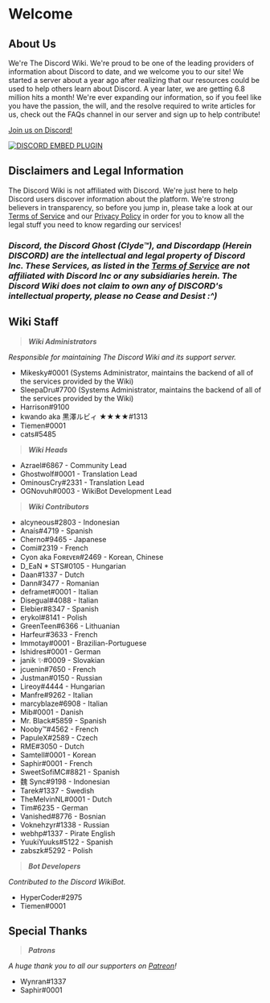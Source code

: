 <!-- TITLE: Home -->
<!-- SUBTITLE: Welcome to The Discord Wiki! -->

# Welcome
## About Us

We're The Discord Wiki. We're proud to be one of the leading providers of information about Discord to date, and we welcome you to our site! We started a server about a year ago after realizing that our resources could be used to help others learn about Discord. A year later, we are getting 6.8 million hits a month! We're ever expanding our information, so if you feel like you have the passion, the will, and the resolve required to write articles for us, check out the FAQs channel in our server and sign up to help contribute!

[Join us on Discord!](https://discord.gg/ZRJ9Ghh)

<a href="https://discord.gg/ZRJ9Ghh">![DISCORD EMBED PLUGIN](https://discordapp.com/api/guilds/367460196148183040/widget.png?style=banner2)</a>

## Disclaimers and Legal Information
The Discord Wiki is not affiliated with Discord. We're just here to help Discord users discover information about the platform. We're strong believers in transparency, so before you jump in, please take a look at our [Terms of Service](/meta/terms) and our [Privacy Policy](/meta/privacy) in order for you to know all the legal stuff you need to know regarding our services!

### ***Discord, the Discord Ghost (Clyde™), and Discordapp (Herein DISCORD) are the intellectual and legal property of Discord Inc. These Services, as listed in the [Terms of Service](/meta/terms) are not affiliated with Discord Inc or any subsidiaries herein. The Discord Wiki does not claim to own any of DISCORD's intellectual property, please no Cease and Desist :^)***

## Wiki Staff

> ***Wiki Administrators***

*Responsible for maintaining The Discord Wiki and its support server.*
* Mikesky#0001 (Systems Administrator, maintains the backend of all of the services provided by the Wiki)
* SleepaDru#7700 (Systems Administrator, maintains the backend of all of the services provided by the Wiki)
* Harrison#9100
* kwando aka 黒澤ルビィ ★★★★#1313
* Tiemen#0001
* cats#5485

> ***Wiki Heads***

* Azrael#6867 - Community Lead
* Ghostwolf#0001 - Translation Lead
* OminousCry#2331 - Translation Lead
* OGNovuh#0003 - WikiBot Development Lead

> ***Wiki Contributors***

* alcyneous#2803 - Indonesian
* Anaís#4719 - Spanish
* Cherno#9465 - Japanese
* Comi#2319 - French
* Cyon aka Fᴏʀᴇᴠᴇʀ#2469 - Korean, Chinese
* D_EaN * STS#0105 - Hungarian
* Daan#1337 - Dutch
* Dann#3477 - Romanian
* deframet#0001 - Italian
* Disegual#4088 - Italian
* Elebier#8347 - Spanish
* erykol#8141 - Polish
* GreenTeen#6366 - Lithuanian
* Harfeur#3633 - French
* Immotay#0001 - Brazilian-Portuguese
* Ishidres#0001 - German
* janik ✨#0009 - Slovakian
* jcuenin#7650 - French
* Justman#0150 - Russian
* Lireoy#4444 - Hungarian
* Manfre#9262 - Italian
* marcyblaze#6908 - Italian
* Mib#0001 - Danish
* Mr. Black#5859 - Spanish
* Nooby™#4562 - French
* PapuleX#2589 - Czech
* RME#3050 - Dutch
* Samtell#0001 - Korean
* Saphir#0001 - French
* SweetSofiMC#8821 - Spanish
* 魏 Sync#9198 - Indonesian
* Tarek#1337 - Swedish
* TheMelvinNL#0001 - Dutch
* Tim#6235 - German
* Vanished#8776 - Bosnian
* Voknehzyr#1338 - Russian
* webhp#1337 - Pirate English
* YuukiYuuks#5122 - Spanish
* zabszk#5292 - Polish

> ***Bot Developers***

*Contributed to the Discord WikiBot.*
* HyperCoder#2975
* Tiemen#0001

## Special Thanks

>***Patrons***

*A huge thank you to all our supporters on [Patreon](https://www.patreon.com/TheDiscordWiki)!*

* Wynran#1337
* Saphir#0001